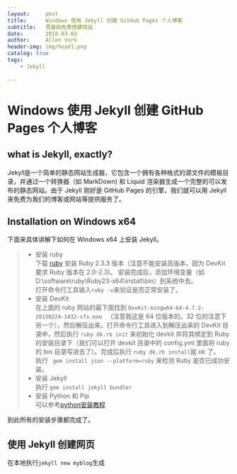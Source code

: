 ```yaml
---
layout:     post
title:      Windows 使用 Jekyll 创建 GitHub Pages 个人博客
subtitle:   零基础免费搭建网站
date:       2018-03-03
author:     Allen Vork
header-img: img/head1.png
catalog: true
tags:
    - Jekyll
    
---
```


# Windows 使用 Jekyll 创建 GitHub Pages 个人博客

## what is Jekyll, exactly?
Jekyll是一个简单的静态网站生成器，它包含一个拥有各种格式的源文件的模板目录，并通过一个转换器（如 MarkDown) 和 Liquid 渲染器生成一个完整的可以发布的静态网站。由于 Jekyll 刚好是 GitHub Pages 的引擎，我们就可以用 Jekyll 来免费为我们的博客或网站等提供服务了。

## Installation on Windows x64
下面来具体讲解下如何在 Windows x64 上安装 Jekyll。
> + 安装 ruby    
下载 [ruby](https://rubyinstaller.org/downloads/) 安装 Ruby 2.3.3 版本（注意不能安装高版本，因为 DevKit 要求 Ruby 版本在 2.0-2.3)。 安装完成后，添加环境变量（如 D:\software\ruby\Ruby23-x64\install\bin）到系统中去。    
打开命令行工具输入`ruby -v`来验证是否正常安装了。     
> + 安装 DevKit     
在上面的 ruby 网站的最下面找到 `DevKit-mingw64-64-4.7.2-20130224-1432-sfx.exe ` （注意我这是 64 位版本的，32 位的注意下另一个），然后解压出来。打开命令行工具进入到解压出来的 DevKit 目录中，然后执行 `ruby dk.rb init` 来初始化 devkit 并将其绑定到 Ruby 的安装目录下（我们可以打开 devkit 目录中的 config.yml 里面将 ruby 的 bin 目录写进去了）。完成后执行 `ruby dk.rb install`就 ok 了。    
执行 ` gem install json --platform=ruby` 来检测 Ruby 是否已成功安装。
> + 安装 Jekyll    
执行 `gem install jekyll bundler`
> + 安装 Python 和 Pip   
可以参考[python安装教程](http://blog.csdn.net/lengqi0101/article/details/61921399)

到此所有的安装步骤都完成了。

## 使用 Jekyll 创建网页
在本地执行`jekyll new myblog`生成

